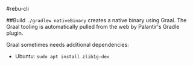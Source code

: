 #rebu-cli

##Build
```./gradlew nativeBinary``` creates a native binary using Graal. The Graal tooling is automatically pulled from the web by Palantir's Gradle plugin. 

Graal sometimes needs additional dependencies:

* Ubuntu: ```sudo apt install zlib1g-dev```